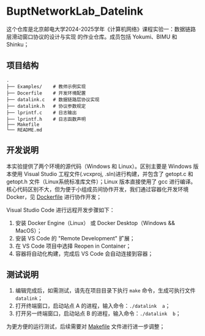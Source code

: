 # BuptNetworkLab_Datelink

这个仓库是北京邮电大学2024-2025学年《计算机网络》课程实验一：数据链路层滑动窗口协议的设计与实现 的作业仓库。成员包括 Yokumi、BIMU 和 Shinku；

## 项目结构

```
.
├── Examples/    # 教师示例实现
├── Docerfile    # 开发环境配置
├── datalink.c   # 数据链路层协议实现
├── datalink.h   # 协议参数规定
├── lprintf.c    # 日志输出
├── lprintf.h    # 日志函数声明
├── Makefile
└── README.md
```

## 开发说明

本实验提供了两个环境的源代码（Windows 和 Linux）。区别主要是 Windows 版本使用 Visual Studio 工程文件(.vcxproj, .sln)进行构建，并包含了 getopt.c 和 getopt.h 文件（Linux系统标准库文件）；Linux 版本直接使用了 gcc 进行编译。核心代码区别不大，但为便于小组成员间协作开发，我们通过容器化开发环境 Docker，见 [Dockerfile](Dockerfile) 进行协作开发；

Visual Studio Code 进行远程开发步骤如下：

1. 安装 Docker Engine（Linux） 或 Docker Desktop（Windows && MacOS）；
2. 安装 VS Code 的 "Remote Development" 扩展；
3. 在 VS Code 项目中选择 Reopen in Container；
4. 容器将自动化构建，完成后 VS Code 会自动连接到容器；

## 测试说明

1. 编辑完成后，如需测试，请先在项目目录下执行 `make` 命令，生成可执行文件  `datalink`；
2. 打开终端窗口，启动站点 A 的进程，输入命令：`./datalink  a`；
3. 打开另一终端窗口，启动站点 B 的进程，输入命令：`./datalink  b`；

为更方便的运行测试，后续需要对 [Makefile](Makefile) 文件进行进一步调整；

